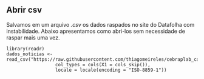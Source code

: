 ## Abrir csv

Salvamos em um arquivo _.csv_ os dados raspados no site do Datafolha com instabilidade. Abaixo apresentamos como abri-los sem necessidade de raspar mais uma vez.

```{r}
library(readr)
dados_noticias <- read_csv("https://raw.githubusercontent.com/thiagomeireles/cebraplab_captura_R/master/dados_noticias.csv",
                  col_types = cols(X1 = cols_skip()),
                  locale = locale(encoding = "ISO-8859-1"))
```
